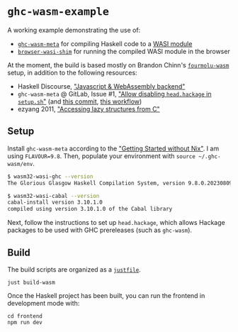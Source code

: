 # `ghc-wasm-example`

A working example demonstrating the use of:

* [`ghc-wasm-meta`](https://gitlab.haskell.org/ghc/ghc-wasm-meta) for compiling Haskell code to a [WASI module](https://wasi.dev/)
* [`browser-wasi-shim`](https://github.com/bjorn3/browser_wasi_shim) for running the compiled WASI module in the browser

At the moment, the build is based mostly on Brandon Chinn's [`fourmolu-wasm`](https://github.com/fourmolu/fourmolu/tree/main/web/fourmolu-wasm) setup, in addition to the following resources:

* Haskell Discourse, ["Javascript & WebAssembly backend"](https://discourse.haskell.org/t/javascript-webassembly-backend/6787)
* `ghc-wasm-meta` @ GitLab, Issue #1, ["Allow disabling `head.hackage` in `setup.sh`"](https://gitlab.haskell.org/ghc/ghc-wasm-meta/-/issues/1) (and [this commit](https://github.com/fourmolu/fourmolu/pull/334/commits/0a186b1c60ce6a279b62794886ab7aea11ed65ae), [this workflow](https://github.com/fourmolu/fourmolu/blob/0a186b1c60ce6a279b62794886ab7aea11ed65ae/.github/workflows/web.yml))
* ezyang 2011, ["Accessing lazy structures from C"](http://blog.ezyang.com/2011/12/accessing-lazy-structures-from/)

## Setup

Install `ghc-wasm-meta` according to the ["Getting Started without Nix"](https://gitlab.haskell.org/ghc/ghc-wasm-meta#getting-started-without-nix).  I am using `FLAVOUR=9.8`.  Then, populate your environment with `source ~/.ghc-wasm/env`.

```bash
$ wasm32-wasi-ghc --version
The Glorious Glasgow Haskell Compilation System, version 9.8.0.20230809

$ wasm32-wasi-cabal --version
cabal-install version 3.10.1.0
compiled using version 3.10.1.0 of the Cabal library
```

Next, follow the instructions to set up `head.hackage`, which allows Hackage packages to be used with GHC prereleases (such as `ghc-wasm`).

## Build

The build scripts are organized as a [`justfile`](https://github.com/casey/just).

```
just build-wasm
```

Once the Haskell project has been built, you can run the frontend in development mode with:

```
cd frontend
npm run dev
```